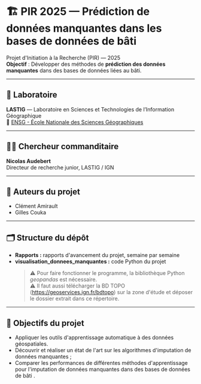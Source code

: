 # 🏗️ PIR 2025 — Prédiction de données manquantes dans les bases de données de bâti

Projet d'Initiation à la Recherche (PIR) — 2025  
**Objectif** : Développer des méthodes de **prédiction des données manquantes** dans des bases de données liées au bâti.

---

## 🧪 Laboratoire

**LASTIG** — Laboratoire en Sciences et Technologies de l’Information Géographique  
📍 [ENSG - École Nationale des Sciences Géographiques](https://ensg.eu/)

---

## 👨‍🔬 Chercheur commanditaire

**Nicolas Audebert**  
Directeur de recherche junior, LASTIG / IGN

---

## 👥 Auteurs du projet

- Clément Amirault  
- Gilles Couka

---

## 🗂️ Structure du dépôt

- **Rapports :** rapports d'avancement du projet, semaine par semaine
- **visualisation_donnees_manquantes :** code Python du projet
  > ⚠ Pour faire fonctionner le programme, la bibliothèque Python *geopandas* est nécessaire.\
  > ⚠ Il faut aussi télécharger la BD TOPO (https://geoservices.ign.fr/bdtopo) sur la zone d'étude et déposer le dossier extrait dans ce répertoire.

---

## 📌 Objectifs du projet

- Appliquer les outils d'apprentissage automatique à des données géospatiales.
- Découvrir et réaliser un état de l'art sur les algorithmes d'imputation de données manquantes ;
- Comparer les performances de différentes méthodes d'apprentissage pour l'imputation de données manquantes dans des bases de données de bâti .
